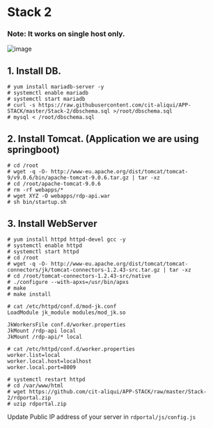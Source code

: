 # Stack 2
### Note: It works on single host only.

![image](https://user-images.githubusercontent.com/29029753/38450146-a1a5adf6-3a36-11e8-9a96-85f0f80a1406.png)

## 1. Install DB.

```
# yum install mariadb-server -y
# systemctl enable mariadb 
# systemctl start mariadb
# curl -s https://raw.githubusercontent.com/cit-aliqui/APP-STACK/master/Stack-2/dbschema.sql >/root/dbschema.sql
# mysql < /root/dbschema.sql
```

## 2. Install Tomcat. (Application we are using springboot)

```
# cd /root
# wget -q -O- http://www-eu.apache.org/dist/tomcat/tomcat-9/v9.0.6/bin/apache-tomcat-9.0.6.tar.gz | tar -xz
# cd /root/apache-tomcat-9.0.6
# rm -rf webapps/*
# wget XYZ -O webapps/rdp-api.war
# sh bin/startup.sh
```

## 3. Install WebServer
```
# yum install httpd httpd-devel gcc -y
# systemctl enable httpd
# systemctl start httpd
# cd /root
# wget -q -O- http://www-eu.apache.org/dist/tomcat/tomcat-connectors/jk/tomcat-connectors-1.2.43-src.tar.gz | tar -xz
# cd /root/tomcat-connectors-1.2.43-src/native
# ./configure --with-apxs=/usr/bin/apxs
# make
# make install

# cat /etc/httpd/conf.d/mod-jk.conf
LoadModule jk_module modules/mod_jk.so

JkWorkersFile conf.d/worker.properties
JkMount /rdp-api local
JkMount /rdp-api/* local

# cat /etc/httpd/conf.d/worker.properties 
worker.list=local
worker.local.host=localhost
worker.local.port=8009

# systemctl restart httpd
# cd /var/www/html
# wget https://github.com/cit-aliqui/APP-STACK/raw/master/Stack-2/rdportal.zip 
# uzip rdportal.zip
```

Update Public IP address of your server in `rdportal/js/config.js`

